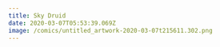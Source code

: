 ```yaml
---
title: Sky Druid
date: 2020-03-07T05:53:39.069Z
image: /comics/untitled_artwork-2020-03-07t215611.302.png
---
```


